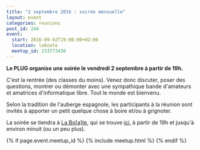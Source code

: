 ```yaml
---
title: "2 septembre 2016 : soirée mensuelle"
layout: event
categories: reunions
post_id: 244
event:
  start: 2016-09-02T19:00:00+02:00
  location: laboate
  meetup_id: 233773438
---
```


**Le PLUG organise une soirée le vendredi 2 septembre à partir de 19h.**

C'est la rentrée (des classes du moins). Venez donc discuter, poser des questions, montrer ou démonter avec une sympathique bande d'amateurs et amatrices d'informatique libre. Tout le monde est bienvenu.

Selon la tradition de l'auberge espagnole, les participants à la réunion sont invités à apporter un petit quelque chose à boire et/ou à grignoter.

La soirée se tiendra à [La Bo\[a\]te](http://laboate.com/), qui se trouve [ici](https://www.openstreetmap.org/?mlat=43.29207&mlon=5.37297#map=19/43.29207/5.37297), à partir de 19h et jusqu'à environ minuit (ou un peu plus).

{% if page.event.meetup_id %}
  {% include meetup.html %}
{% endif %}
